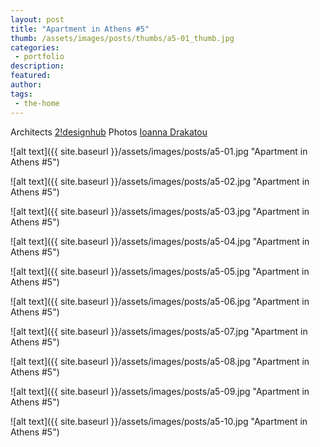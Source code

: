 ```yaml
---
layout: post
title: "Apartment in Athens #5"
thumb: /assets/images/posts/thumbs/a5-01_thumb.jpg
categories:
 - portfolio
description:
featured:
author: 
tags:
 - the-home
---
```


<p class="credits">
    <span class="title">Architects</span>
        <span class="contributor"><a href="https://www.instagram.com/2designhub/">2!designhub</a></span>
    <span class="title">Photos</span>
        <span class="contributor"><a href="https://www.idphotography.gr">Ioanna Drakatou</a></span> 
</p>

![alt text]({{ site.baseurl }}/assets/images/posts/a5-01.jpg "Apartment in Athens #5")

![alt text]({{ site.baseurl }}/assets/images/posts/a5-02.jpg "Apartment in Athens #5")

![alt text]({{ site.baseurl }}/assets/images/posts/a5-03.jpg "Apartment in Athens #5")

![alt text]({{ site.baseurl }}/assets/images/posts/a5-04.jpg "Apartment in Athens #5")

![alt text]({{ site.baseurl }}/assets/images/posts/a5-05.jpg "Apartment in Athens #5")

![alt text]({{ site.baseurl }}/assets/images/posts/a5-06.jpg "Apartment in Athens #5")

![alt text]({{ site.baseurl }}/assets/images/posts/a5-07.jpg "Apartment in Athens #5")

![alt text]({{ site.baseurl }}/assets/images/posts/a5-08.jpg "Apartment in Athens #5")

![alt text]({{ site.baseurl }}/assets/images/posts/a5-09.jpg "Apartment in Athens #5")

![alt text]({{ site.baseurl }}/assets/images/posts/a5-10.jpg "Apartment in Athens #5")
